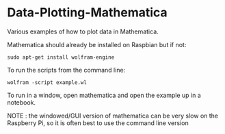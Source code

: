 Data-Plotting-Mathematica
=========================

Various examples of how to plot data in Mathematica.

Mathematica should already be installed on Raspbian but if not:

`sudo apt-get install wolfram-engine`


To run the scripts from the command line:

`wolfram -script example.wl`

To run in a window, open mathematica and open the example up in a notebook.

NOTE : the windowed/GUI version of mathematica can be very slow on the Raspberry Pi, so it is often best to use the command line version
